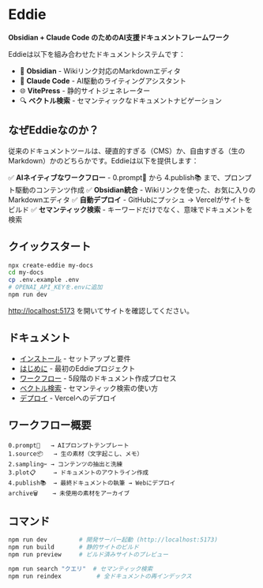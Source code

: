 # Eddie

**Obsidian + Claude Code のためのAI支援ドキュメントフレームワーク**

Eddieは以下を組み合わせたドキュメントシステムです：
- 📝 **Obsidian** - Wikiリンク対応のMarkdownエディタ
- 🤖 **Claude Code** - AI駆動のライティングアシスタント
- 🌐 **VitePress** - 静的サイトジェネレーター
- 🔍 **ベクトル検索** - セマンティックなドキュメントナビゲーション

## なぜEddieなのか？

従来のドキュメントツールは、硬直的すぎる（CMS）か、自由すぎる（生のMarkdown）かのどちらかです。Eddieは以下を提供します：

✅ **AIネイティブなワークフロー** - 0.prompt🤖 から 4.publish📚 まで、プロンプト駆動のコンテンツ作成
✅ **Obsidian統合** - Wikiリンクを使った、お気に入りのMarkdownエディタ
✅ **自動デプロイ** - GitHubにプッシュ → Vercelがサイトをビルド
✅ **セマンティック検索** - キーワードだけでなく、意味でドキュメントを検索

## クイックスタート

```bash
npx create-eddie my-docs
cd my-docs
cp .env.example .env
# OPENAI_API_KEYを.envに追加
npm run dev
```

[http://localhost:5173](http://localhost:5173) を開いてサイトを確認してください。

## ドキュメント

- [インストール](./installation.md) - セットアップと要件
- [はじめに](./getting-started.md) - 最初のEddieプロジェクト
- [ワークフロー](./workflow.md) - 5段階のドキュメント作成プロセス
- [ベクトル検索](./vector-search.md) - セマンティック検索の使い方
- [デプロイ](./deployment.md) - Vercelへのデプロイ

## ワークフロー概要

```
0.prompt🤖   → AIプロンプトテンプレート
1.source📦   → 生の素材（文字起こし、メモ）
2.sampling✂️ → コンテンツの抽出と洗練
3.plot📋     → ドキュメントのアウトライン作成
4.publish📚  → 最終ドキュメントの執筆 → Webにデプロイ
archive🗑️    → 未使用の素材をアーカイブ
```

## コマンド

```bash
npm run dev         # 開発サーバー起動 (http://localhost:5173)
npm run build       # 静的サイトのビルド
npm run preview     # ビルド済みサイトのプレビュー

npm run search "クエリ"  # セマンティック検索
npm run reindex          # 全ドキュメントの再インデックス
```
